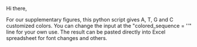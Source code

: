 Hi there,

For our supplementary figures, this python script gives A, T, G and C customized colors. You can change the input at the "colored_sequence = ''" line for your own use. The result can be pasted directly into Excel spreadsheet for font changes and others.
